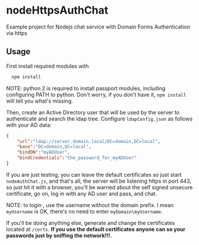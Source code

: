 nodeHttpsAuthChat
=================

Example project for Nodejs chat service with Domain Forms Authentication via https

## Usage

First install required modules with
```bash
  npm install
```
NOTE: python 2 is required to install passport modules, including configuring PATH to python. Don't worry, if you don't have it, `npm install` will tell you what's missing.

Then, create an Active Directory user that will be used by the server to authenticate and search the ldap tree.
Configure `ldapConfig.json` as follows with your AD data:
```json
{
    "url":"ldap://server.domain.local/DC=domain,DC=local", 
    "base":"DC=domain,DC=local",
    "bindDN":"myADUser",
    "bindCredentials":"the_password_for_myADUser"
}
```

If you are just testing, you can leave the default certificates so just start `nodeAuthChat.js`, and that's all, the server will be listening https in port 443, so just hit it with a browser, you'll be warned about the self signed unsecure certificate, go on, log in with any AD user and pass, and chat.

NOTE: to login , use the username without the domain prefix. I mean `myUsername` is OK, there's no need to enter `myDomain\myUsername`.

If you'll be doing anything else, generate and change the certificates located at `/certs`. **If you use the default certificates anyone can se your passwords just by sniffing the network!!!.**

 

